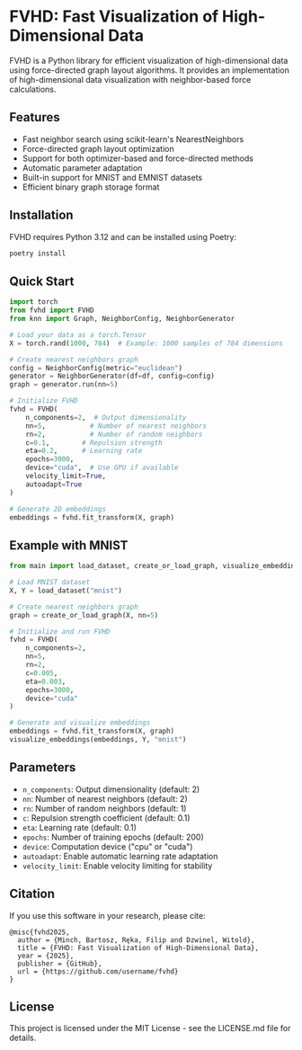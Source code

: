 # FVHD: Fast Visualization of High-Dimensional Data

FVHD is a Python library for efficient visualization of high-dimensional data using force-directed graph layout algorithms. It provides an implementation of high-dimensional data visualization with neighbor-based force calculations.

## Features

- Fast neighbor search using scikit-learn's NearestNeighbors
- Force-directed graph layout optimization
- Support for both optimizer-based and force-directed methods
- Automatic parameter adaptation
- Built-in support for MNIST and EMNIST datasets
- Efficient binary graph storage format

## Installation

FVHD requires Python 3.12 and can be installed using Poetry:

```bash
poetry install
```

## Quick Start

```python
import torch
from fvhd import FVHD
from knn import Graph, NeighborConfig, NeighborGenerator

# Load your data as a torch.Tensor
X = torch.rand(1000, 784)  # Example: 1000 samples of 784 dimensions

# Create nearest neighbors graph
config = NeighborConfig(metric="euclidean")
generator = NeighborGenerator(df=df, config=config)
graph = generator.run(nn=5)

# Initialize FVHD
fvhd = FVHD(
    n_components=2,  # Output dimensionality
    nn=5,           # Number of nearest neighbors
    rn=2,           # Number of random neighbors
    c=0.1,        # Repulsion strength
    eta=0.2,      # Learning rate
    epochs=3000,
    device="cuda",  # Use GPU if available
    velocity_limit=True,
    autoadapt=True
)

# Generate 2D embeddings
embeddings = fvhd.fit_transform(X, graph)
```

## Example with MNIST

```python
from main import load_dataset, create_or_load_graph, visualize_embeddings

# Load MNIST dataset
X, Y = load_dataset("mnist")

# Create nearest neighbors graph
graph = create_or_load_graph(X, nn=5)

# Initialize and run FVHD
fvhd = FVHD(
    n_components=2,
    nn=5,
    rn=2,
    c=0.005,
    eta=0.003,
    epochs=3000,
    device="cuda"
)

# Generate and visualize embeddings
embeddings = fvhd.fit_transform(X, graph)
visualize_embeddings(embeddings, Y, "mnist")
```

## Parameters

- `n_components`: Output dimensionality (default: 2)
- `nn`: Number of nearest neighbors (default: 2)
- `rn`: Number of random neighbors (default: 1)
- `c`: Repulsion strength coefficient (default: 0.1)
- `eta`: Learning rate (default: 0.1)
- `epochs`: Number of training epochs (default: 200)
- `device`: Computation device ("cpu" or "cuda")
- `autoadapt`: Enable automatic learning rate adaptation
- `velocity_limit`: Enable velocity limiting for stability

## Citation

If you use this software in your research, please cite:

```
@misc{fvhd2025,
  author = {Minch, Bartosz, Ręka, Filip and Dzwinel, Witold},
  title = {FVHD: Fast Visualization of High-Dimensional Data},
  year = {2025},
  publisher = {GitHub},
  url = {https://github.com/username/fvhd}
}
```

## License

This project is licensed under the MIT License - see the LICENSE.md file for details.
